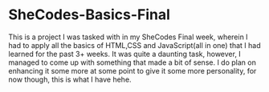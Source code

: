# SheCodes-Basics-Final
 This is a project I was tasked with in my SheCodes Final week, wherein I had to apply all the basics of HTML,CSS and JavaScript(all in one) that I had learned for the past  3+ weeks. 
 It was quite a daunting task, however, I managed to come up with something that made a bit of sense.
 I do plan on enhancing it some more at some point to give it some more personality, for now though, this is what I have hehe.
